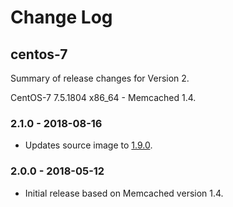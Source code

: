 # Change Log

## centos-7

Summary of release changes for Version 2.

CentOS-7 7.5.1804 x86_64 - Memcached 1.4.

### 2.1.0 - 2018-08-16

- Updates source image to [1.9.0](https://github.com/jdeathe/centos-ssh/releases/tag/1.9.0).

### 2.0.0 - 2018-05-12

- Initial release based on Memcached version 1.4.
